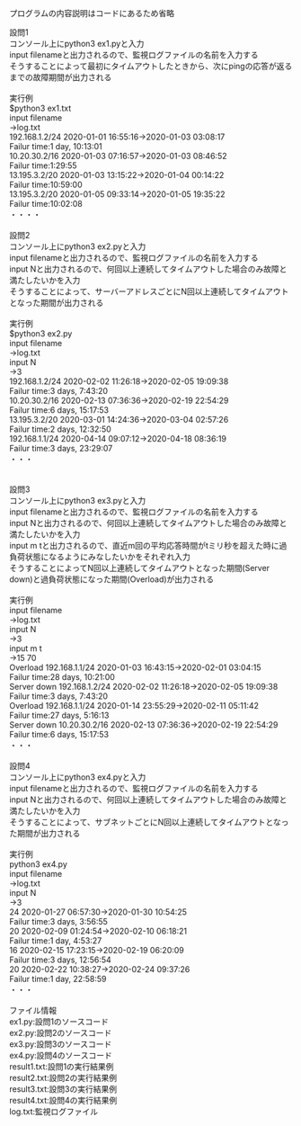 プログラムの内容説明はコードにあるため省略<br>

設問1<br>
コンソール上にpython3 ex1.pyと入力<br>
input filenameと出力されるので、監視ログファイルの名前を入力する<br>
そうすることによって最初にタイムアウトしたときから、次にpingの応答が返るまでの故障期間が出力される<br>
<br>
実行例<br>
$python3 ex1.txt<br>
input filename<br>
->log.txt<br>
192.168.1.2/24 2020-01-01 16:55:16->2020-01-03 03:08:17<br>
Failur time:1 day, 10:13:01<br>
10.20.30.2/16 2020-01-03 07:16:57->2020-01-03 08:46:52<br>
Failur time:1:29:55<br>
13.195.3.2/20 2020-01-03 13:15:22->2020-01-04 00:14:22<br>
Failur time:10:59:00<br>
13.195.3.2/20 2020-01-05 09:33:14->2020-01-05 19:35:22<br>
Failur time:10:02:08<br>
・・・・<br>
<br>
設問2<br>
コンソール上にpython3 ex2.pyと入力<br>
input filenameと出力されるので、監視ログファイルの名前を入力する<br>
input Nと出力されるので、何回以上連続してタイムアウトした場合のみ故障と満たしたいかを入力<br>
そうすることによって、サーバーアドレスごとにN回以上連続してタイムアウトとなった期間が出力される<br>
<br>
実行例<br>
$python3 ex2.py<br>
input filename<br>
->log.txt<br>
input N<br>
->3<br>
192.168.1.2/24 2020-02-02 11:26:18->2020-02-05 19:09:38<br>
Failur time:3 days, 7:43:20<br>
10.20.30.2/16 2020-02-13 07:36:36->2020-02-19 22:54:29<br>
Failur time:6 days, 15:17:53<br>
13.195.3.2/20 2020-03-01 14:24:36->2020-03-04 02:57:26<br>
Failur time:2 days, 12:32:50<br>
192.168.1.1/24 2020-04-14 09:07:12->2020-04-18 08:36:19<br>
Failur time:3 days, 23:29:07<br>
・・・<br>
<br>
<br>
設問3<br>
コンソール上にpython3 ex3.pyと入力<br>
input filenameと出力されるので、監視ログファイルの名前を入力する<br>
input Nと出力されるので、何回以上連続してタイムアウトした場合のみ故障と満たしたいかを入力<br>
input m tと出力されるので、直近m回の平均応答時間がtミリ秒を超えた時に過負荷状態になるようにみなしたいかをそれぞれ入力<br>
そうすることによってN回以上連続してタイムアウトとなった期間(Server down)と過負荷状態になった期間(Overload)が出力される<br>
<br>
実行例<br>
input filename<br>
->log.txt<br>
input N<br>
->3<br>
input m t<br>
->15 70<br>
Overload 192.168.1.1/24 2020-01-03 16:43:15->2020-02-01 03:04:15<br>
Failur time:28 days, 10:21:00<br>
Server down 192.168.1.2/24 2020-02-02 11:26:18->2020-02-05 19:09:38<br>
Failur time:3 days, 7:43:20<br>
Overload 192.168.1.1/24 2020-01-14 23:55:29->2020-02-11 05:11:42<br>
Failur time:27 days, 5:16:13<br>
Server down 10.20.30.2/16 2020-02-13 07:36:36->2020-02-19 22:54:29<br>
Failur time:6 days, 15:17:53<br>
・・・<br>
<br>
設問4<br>
コンソール上にpython3 ex4.pyと入力<br>
input filenameと出力されるので、監視ログファイルの名前を入力する<br>
input Nと出力されるので、何回以上連続してタイムアウトした場合のみ故障と満たしたいかを入力<br>
そうすることによって、サブネットごとにN回以上連続してタイムアウトとなった期間が出力される<br>
<br>
実行例<br>
python3 ex4.py<br>
input filename<br>
->log.txt<br>
input N<br>
->3<br>
24 2020-01-27 06:57:30->2020-01-30 10:54:25<br>
Failur time:3 days, 3:56:55<br>
20 2020-02-09 01:24:54->2020-02-10 06:18:21<br>
Failur time:1 day, 4:53:27<br>
16 2020-02-15 17:23:15->2020-02-19 06:20:09<br>
Failur time:3 days, 12:56:54<br>
20 2020-02-22 10:38:27->2020-02-24 09:37:26<br>
Failur time:1 day, 22:58:59<br>
・・・<br>
<br>
ファイル情報<br>
ex1.py:設問1のソースコード<br>
ex2.py:設問2のソースコード<br>
ex3.py:設問3のソースコード<br>
ex4.py:設問4のソースコード<br>
result1.txt:設問1の実行結果例<br>
result2.txt:設問2の実行結果例<br>
result3.txt:設問3の実行結果例<br>
result4.txt:設問4の実行結果例<br>
log.txt:監視ログファイル<br>
